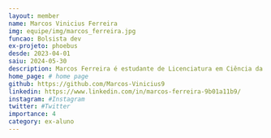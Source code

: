 ```yaml
---
layout: member
name: Marcos Vinicius Ferreira
img: equipe/img/marcos_ferreira.jpg
funcao: Bolsista dev
ex-projeto: phoebus 
desde: 2023-04-01
saiu: 2024-05-30
description: Marcos Ferreira é estudante de Licenciatura em Ciência da Computação (LCC) na Universidade Federal da Paraíba(UFPB), atualmente faz parte do grupo AYTY atuando como desenvolvedor.
home_page: # home page
github: https://github.com/Marcos-Vinicius9
linkedin: https://www.linkedin.com/in/marcos-ferreira-9b01a11b9/
instagram: #Instagram
twitter: #Twitter
importance: 4
category: ex-aluno
---
```

